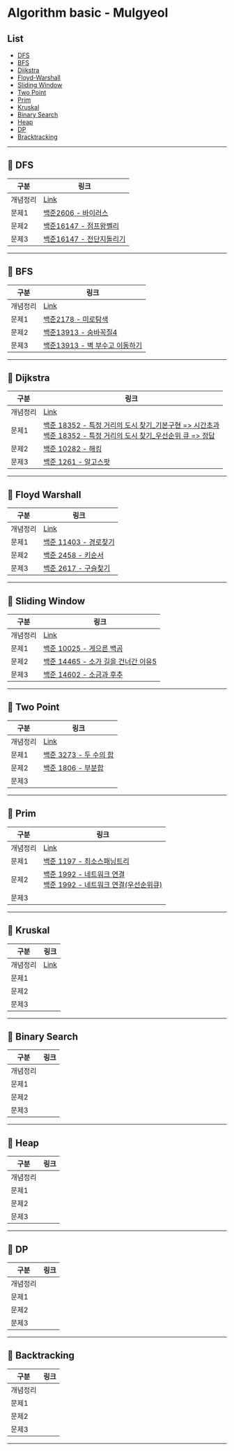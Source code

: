# Algorithm basic - Mulgyeol

## List

- [DFS](#pushpin-dfs)
- [BFS](#pushpin-bfs)
- [Dijkstra](#pushpin-dijkstra)
- [Floyd-Warshall](#pushpin-floyd-warshall)
- [Sliding Window](#pushpin-sliding-window)
- [Two Point](#pushpin-tow-point)
- [Prim](#pushpin-prim)
- [Kruskal](#pushpin-kruskal)
- [Binary Search](#pushpin-binary-search)
- [Heap](#pushpin-heap)
- [DP](#pushpin-dp)
- [Bracktracking](#pushpin-backtracking)

---

## :pushpin: DFS

| 구분     | 링크                                                              |
| -------- | ----------------------------------------------------------------- |
| 개념정리 | [Link](https://mulgyeol.github.io/TIL/Algorithm/01_DFS.html)      |
| 문제1    | [백준2606 - 바이러스](./DFS/Acmicpc_2606_바이러스.java)           |
| 문제2    | [백준16147 - 점프왕쩰리](./DFS/Acmicpc_16147_점프왕쩰리.java)     |
| 문제3    | [백준16147 - 전단지돌리기](./DFS/Acmicpc_19452_전단지돌리기.java) |

---

## :pushpin: BFS

| 구분     | 링크                                                                       |
| -------- | -------------------------------------------------------------------------- |
| 개념정리 | [Link](https://mulgyeol.github.io/TIL/Algorithm/02_BFS.html)               |
| 문제1    | [백준2178 - 미로탐색](./BFS/Acmicpc_2178_미로탐색.java)                    |
| 문제2    | [백준13913 - 숨바꼭질4](./BFS/Acmicpc_13913_숨바꼭질4.java)                |
| 문제3    | [백준13913 - 벽 부수고 이동하기](./BFS/Acmicpc_2206_벽부수고이동하기.java) |

---

## :pushpin: Dijkstra

| 구분     | 링크                                                                                                                                                                                                                                             |
| -------- | ------------------------------------------------------------------------------------------------------------------------------------------------------------------------------------------------------------------------------------------------ |
| 개념정리 | [Link](https://mulgyeol.github.io/TIL/Algorithm/03_Dijkstra.html#%E1%84%8E%E1%85%AC%E1%84%83%E1%85%A1%E1%86%AB-%E1%84%80%E1%85%A7%E1%86%BC%E1%84%85%E1%85%A9)                                                                                    |
| 문제1    | [백준 18352 - 특정 거리의 도시 찾기\_기본구현 => 시간초과](./Dijkstra/Acmicpc_18352_특정거리의도시찾기_기본구현.java)<br> [백준 18352 - 특정 거리의 도시 찾기\_우선순위 큐 => 정답](./Dijkstra/Acmicpc_18352_특정거리의도시찾기_우선순위큐.java) |
| 문제2    | [백준 10282 - 해킹](./Dijkstra/Acmicpc_10282_해킹.java)                                                                                                                                                                                          |
| 문제3    | [백준 1261 - 알고스팟](./Dijkstra/Acmicpc_1261_알고스팟.java)                                                                                                                                                                                    |

---

## :pushpin: Floyd Warshall

| 구분     | 링크                                                                    |
| -------- | ----------------------------------------------------------------------- |
| 개념정리 | [Link](https://mulgyeol.github.io/TIL/Algorithm/04_Floyd_Warshall.html) |
| 문제1    | [백준 11403 - 경로찾기](./Floyd_Warshall/Acmicpc_11403_경로찾기.java)   |
| 문제2    | [백준 2458 - 키순서](./Floyd_Warshall/Acmicpc_2458_키순서.java)         |
| 문제3    | [백준 2617 - 구슬찾기](./Floyd_Warshall/Acmicpc_2617_구슬찾기.java)     |

---

## :pushpin: Sliding Window

| 구분     | 링크                                                                                           |
| -------- | ---------------------------------------------------------------------------------------------- |
| 개념정리 | [Link](https://mulgyeol.github.io/TIL/Algorithm/05_Two_Pointer_Sliding_Window.html)            |
| 문제1    | [백준 10025 - 게으른 백곰](./Sliding_Window/Acmicpc_10025_게으름백곰.java)                     |
| 문제2    | [백준 14465 - 소가 길을 건너간 이유5](./Sliding_Window/Acmicpc_14465_소가길을건너간이유5.java) |
| 문제3    | [백준 14602 - 소금과 후추](./Sliding_Window/Acmicpc_14602_소금과후추.java)                     |

---

## :pushpin: Two Point

| 구분     | 링크                                                                                |
| -------- | ----------------------------------------------------------------------------------- |
| 개념정리 | [Link](https://mulgyeol.github.io/TIL/Algorithm/05_Two_Pointer_Sliding_Window.html) |
| 문제1    | [백준 3273 - 두 수의 합](./Two_Pointer/Acmicpc_3273_두수의합.java)                  |
| 문제2    | [백준 1806 - 부분합](./Two_Pointer/Acmicpc_1806_부분합.java)                        |
| 문제3    |                                                                                     |

---

## :pushpin: Prim

| 구분     | 링크                                                                                                                                                            |
| -------- | --------------------------------------------------------------------------------------------------------------------------------------------------------------- |
| 개념정리 | [Link](https://mulgyeol.github.io/TIL/Algorithm/06_Kruskal_Prim.html)                                                                                           |
| 문제1    | [백준 1197 - 최소스패닝트리](./Prim/Acmicpc_1197_최소스패닝트리.java)                                                                                           |
| 문제2    | [백준 1992 - 네트워크 연결](./Prim/Acmicpc_1992_네트워크연결.java)<br>[백준 1992 - 네트워크 연결(우선순위큐)](./Prim/Acmicpc_1992_네트워크연결_우선순위큐.java) |
| 문제3    |                                                                                                                                                                 |

---

## :pushpin: Kruskal

| 구분     | 링크                                                                  |
| -------- | --------------------------------------------------------------------- |
| 개념정리 | [Link](https://mulgyeol.github.io/TIL/Algorithm/06_Kruskal_Prim.html) |
| 문제1    |                                                                       |
| 문제2    |                                                                       |
| 문제3    |                                                                       |

---

## :pushpin: Binary Search

| 구분     | 링크 |
| -------- | ---- |
| 개념정리 |      |
| 문제1    |      |
| 문제2    |      |
| 문제3    |      |

---

## :pushpin: Heap

| 구분     | 링크 |
| -------- | ---- |
| 개념정리 |      |
| 문제1    |      |
| 문제2    |      |
| 문제3    |      |

---

## :pushpin: DP

| 구분     | 링크 |
| -------- | ---- |
| 개념정리 |      |
| 문제1    |      |
| 문제2    |      |
| 문제3    |      |

---

## :pushpin: Backtracking

| 구분     | 링크 |
| -------- | ---- |
| 개념정리 |      |
| 문제1    |      |
| 문제2    |      |
| 문제3    |      |

---
